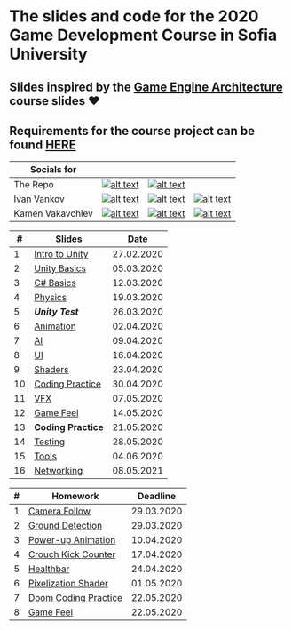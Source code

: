 # The slides and code for the 2020 Game Development Course in Sofia University

## Slides inspired by the [**Game Engine Architecture**](https://nikoladimitroff.github.io/Game-Engine-Architecture/) course slides ❤️

## Requirements for the course project can be found [**HERE**](https://docs.google.com/document/d/1PoW7QapPoW9VEZ275j7cL91NhomKQy7ICJC_PG5zSUY/edit?usp=sharing)

| Socials for |  |  |  |
|---|---|---|---|
| The Repo | [![alt text](https://s.ytimg.com/yts/img/favicon_32-vflOogEID.png "youtube")](https://www.youtube.com/channel/UCsBZtgJpHY6mISHcyCXRnOA) | [![alt text](https://static.xx.fbcdn.net/rsrc.php/yD/r/d4ZIVX-5C-b.ico "facebook")](https://www.facebook.com/groups/1997840613675137/) |  |
| Ivan Vankov | [![alt text](https://ssl.gstatic.com/ui/v1/icons/mail/images/favicon5.ico "mail")](mailto:ivanpvankov@gmail.com) | [![alt text](https://static.xx.fbcdn.net/rsrc.php/yD/r/d4ZIVX-5C-b.ico "facebook")](https://www.facebook.com/ivan.vankov.54) | [![alt text](https://github.githubassets.com/favicons/favicon-dark.png "github")](https://github.com/Ivan-Vankov) |
| Kamen Vakavchiev | [![alt text](https://ssl.gstatic.com/ui/v1/icons/mail/images/favicon5.ico "mail")](mailto:kanitkameh@gmail.com) | [![alt text](https://static.xx.fbcdn.net/rsrc.php/yD/r/d4ZIVX-5C-b.ico "facebook")](https://www.facebook.com/kamen.vakavchiev) | [![alt text](https://github.githubassets.com/favicons/favicon-dark.png "github")](https://github.com/kanitkameh) |



| # | Slides                                                                                                           | Date       |
|---| ---------------------------------------------------------------------------------------------------------------- |:----------:|
| 1 | [Intro to Unity](https://ivan-vankov.github.io/GameDevCourse/Slides/Intro%20to%20Unity.html) | 27.02.2020 |
| 2 | [Unity Basics](https://ivan-vankov.github.io/GameDevCourse/Slides/Unity%20Basics.html) | 05.03.2020 |
| 3 | [C# Basics](https://ivan-vankov.github.io/GameDevCourse/Slides/C%23%20Basics.html) | 12.03.2020 |
| 4 | [Physics](https://ivan-vankov.github.io/GameDevCourse/Slides/Physics.html) | 19.03.2020 |
| 5 | ***Unity Test*** | 26.03.2020 |
| 6 | [Animation](https://ivan-vankov.github.io/GameDevCourse/Slides/Animation.html) | 02.04.2020 |
| 7 | [AI](https://ivan-vankov.github.io/GameDevCourse/Slides/AI.html) | 09.04.2020 |
| 8 | [UI](https://ivan-vankov.github.io/GameDevCourse/Slides/UI.html) | 16.04.2020 |
| 9 | [Shaders](https://ivan-vankov.github.io/GameDevCourse/Slides/Shaders.html) | 23.04.2020 |
| 10 | [Coding Practice](https://ivan-vankov.github.io/GameDevCourse/Homework/Homework%207) | 30.04.2020 |
| 11 | [VFX](https://ivan-vankov.github.io/GameDevCourse/Slides/VFX.html) | 07.05.2020 |
| 12 | [Game Feel](https://ivan-vankov.github.io/GameDevCourse/Slides/Game%20Feel.html) | 14.05.2020 |
| 13 | **Coding Practice** | 21.05.2020 |
| 14 | [Testing](https://ivan-vankov.github.io/GameDevCourse/Slides/Testing.html) | 28.05.2020 |
| 15 | [Tools](https://ivan-vankov.github.io/GameDevCourse/Slides/Tools.html) | 04.06.2020 |
| 16 | [Networking](https://ivan-vankov.github.io/GameDevCourse/Slides/Networking.html) | 08.05.2021 |

| # | Homework | Deadline |
|---| ---------------------------------------------------------------------------------------------------------------- |:----------:|
| 1 | [Camera Follow](https://ivan-vankov.github.io/GameDevCourse/Homework/Homework%201) | 29.03.2020 |
| 2 | [Ground Detection](https://ivan-vankov.github.io/GameDevCourse/Homework/Homework%202) | 29.03.2020 |
| 3 | [Power-up Animation](https://ivan-vankov.github.io/GameDevCourse/Homework/Homework%203) | 10.04.2020 |
| 4 | [Crouch Kick Counter](https://ivan-vankov.github.io/GameDevCourse/Homework/Homework%204) | 17.04.2020 |
| 5 | [Healthbar](https://ivan-vankov.github.io/GameDevCourse/Homework/Homework%205) | 24.04.2020 |
| 6 | [Pixelization Shader](https://ivan-vankov.github.io/GameDevCourse/Homework/Homework%206) | 01.05.2020 |
| 7 | [Doom Coding Practice](https://ivan-vankov.github.io/GameDevCourse/Homework/Homework%207) | 22.05.2020 |
| 8 | [Game Feel](https://ivan-vankov.github.io/GameDevCourse/Homework/Homework%208) | 22.05.2020 |
